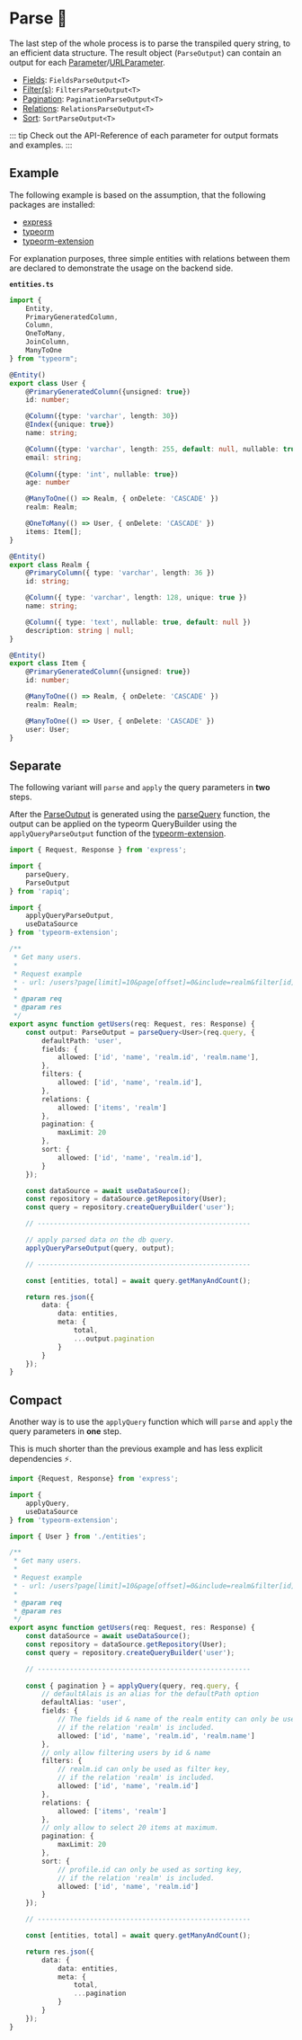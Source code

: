 # Parse 🔎

The last step of the whole process is to parse the transpiled query string, to an efficient data structure.
The result object (`ParseOutput`) can contain an output for each
[Parameter](parameter-api-reference.md#parameter)/[URLParameter](parameter-api-reference.md#urlparameter).
- [Fields](fields-api-reference.md#fieldsparseoutput): `FieldsParseOutput<T>`
- [Filter(s)](filters-api-reference.md#filtersparseoutput): `FiltersParseOutput<T>`
- [Pagination](pagination-api-reference.md#paginationparseoutput): `PaginationParseOutput<T>`
- [Relations](relations-api-reference.md#relationsparseoutput): `RelationsParseOutput<T>`
- [Sort](sort-api-reference.md#sortparseoutput): `SortParseOutput<T>`

::: tip
Check out the API-Reference of each parameter for output formats and examples.
:::

## Example

The following example is based on the assumption, that the following packages are installed:
- [express](https://www.npmjs.com/package/express)
- [typeorm](https://www.npmjs.com/package/typeorm)
- [typeorm-extension](https://www.npmjs.com/package/typeorm-extension)

For explanation purposes, three simple entities with relations between them are declared to demonstrate 
the usage on the backend side.

**`entities.ts`**
```typescript
import {
    Entity,
    PrimaryGeneratedColumn,
    Column,
    OneToMany,
    JoinColumn,
    ManyToOne
} from "typeorm";

@Entity()
export class User {
    @PrimaryGeneratedColumn({unsigned: true})
    id: number;

    @Column({type: 'varchar', length: 30})
    @Index({unique: true})
    name: string;

    @Column({type: 'varchar', length: 255, default: null, nullable: true})
    email: string;
    
    @Column({type: 'int', nullable: true})
    age: number

    @ManyToOne(() => Realm, { onDelete: 'CASCADE' })
    realm: Realm;

    @OneToMany(() => User, { onDelete: 'CASCADE' })
    items: Item[];
}

@Entity()
export class Realm {
    @PrimaryColumn({ type: 'varchar', length: 36 })
    id: string;

    @Column({ type: 'varchar', length: 128, unique: true })
    name: string;

    @Column({ type: 'text', nullable: true, default: null })
    description: string | null;
}

@Entity()
export class Item {
    @PrimaryGeneratedColumn({unsigned: true})
    id: number;

    @ManyToOne(() => Realm, { onDelete: 'CASCADE' })
    realm: Realm;

    @ManyToOne(() => User, { onDelete: 'CASCADE' })
    user: User;
}
```

## Separate

The following variant will `parse` and `apply` the query parameters in **two** steps.

After the [ParseOutput](parse-api-reference.md#parseoutput) is generated using the [parseQuery](parse-api-reference.md#parsequery) function, 
the output can be applied on the typeorm QueryBuilder using the `applyQueryParseOutput` function of 
the [typeorm-extension](https://www.npmjs.com/package/typeorm-extension).

```typescript
import { Request, Response } from 'express';

import {
    parseQuery,
    ParseOutput
} from 'rapiq';

import {
    applyQueryParseOutput,
    useDataSource
} from 'typeorm-extension';

/**
 * Get many users.
 *
 * Request example
 * - url: /users?page[limit]=10&page[offset]=0&include=realm&filter[id]=1&fields=id,name
 *
 * @param req
 * @param res
 */
export async function getUsers(req: Request, res: Response) {
    const output: ParseOutput = parseQuery<User>(req.query, {
        defaultPath: 'user',
        fields: {
            allowed: ['id', 'name', 'realm.id', 'realm.name'],
        },
        filters: {
            allowed: ['id', 'name', 'realm.id'],
        },
        relations: {
            allowed: ['items', 'realm']
        },
        pagination: {
            maxLimit: 20
        },
        sort: {
            allowed: ['id', 'name', 'realm.id'],
        }
    });

    const dataSource = await useDataSource();
    const repository = dataSource.getRepository(User);
    const query = repository.createQueryBuilder('user');

    // -----------------------------------------------------

    // apply parsed data on the db query.
    applyQueryParseOutput(query, output);

    // -----------------------------------------------------

    const [entities, total] = await query.getManyAndCount();

    return res.json({
        data: {
            data: entities,
            meta: {
                total,
                ...output.pagination
            }
        }
    });
}
```

## Compact

Another way is to use the `applyQuery` function which will `parse` and `apply` the query parameters in **one** step.

This is much shorter than the previous example and has less explicit dependencies ⚡.

```typescript
import {Request, Response} from 'express';

import {
    applyQuery,
    useDataSource
} from 'typeorm-extension';

import { User } from './entities';

/**
 * Get many users.
 *
 * Request example
 * - url: /users?page[limit]=10&page[offset]=0&include=realm&filter[id]=1&fields=id,name
 *
 * @param req
 * @param res
 */
export async function getUsers(req: Request, res: Response) {
    const dataSource = await useDataSource();
    const repository = dataSource.getRepository(User);
    const query = repository.createQueryBuilder('user');

    // -----------------------------------------------------
    
    const { pagination } = applyQuery(query, req.query, {
        // defaultAlais is an alias for the defaultPath option
        defaultAlias: 'user',
        fields: {
            // The fields id & name of the realm entity can only be used, 
            // if the relation 'realm' is included.
            allowed: ['id', 'name', 'realm.id', 'realm.name']
        },
        // only allow filtering users by id & name
        filters: {
            // realm.id can only be used as filter key, 
            // if the relation 'realm' is included.
            allowed: ['id', 'name', 'realm.id']
        },
        relations: {
            allowed: ['items', 'realm']
        },
        // only allow to select 20 items at maximum.
        pagination: {
            maxLimit: 20
        },
        sort: {
            // profile.id can only be used as sorting key,
            // if the relation 'realm' is included.
            allowed: ['id', 'name', 'realm.id']
        }
    });

    // -----------------------------------------------------

    const [entities, total] = await query.getManyAndCount();

    return res.json({
        data: {
            data: entities,
            meta: {
                total,
                ...pagination
            }
        }
    });
}
```
